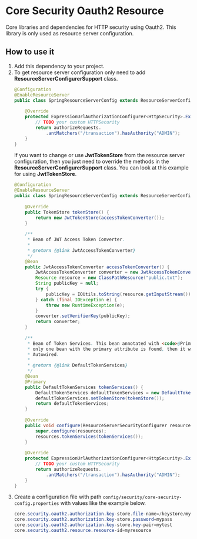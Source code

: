 # Core Security Oauth2 Resource
Core libraries and dependencies for HTTP security using Oauth2. This library is only used as resource server configuration.

## How to use it
1. Add this dependency to your project.
2. To get resource server configuration only need to add **ResourceServerConfigurerSupport** class.
   ```Java
   @Configuration
   @EnableResourceServer
   public class SpringResourceServerConfig extends ResourceServerConfigurerSupport {
       
       @Override
       protected ExpressionUrlAuthorizationConfigurer<HttpSecurity>.ExpressionInterceptUrlRegistry configureAuthorization(ExpressionUrlAuthorizationConfigurer<HttpSecurity>.ExpressionInterceptUrlRegistry authorizeRequests) throws Exception {
           // TODO your custom HTTPSecurity
           return authorizeRequests.
               .antMatchers("/transaction").hasAuthority("ADMIN");
       }
   }
   ```
   If you want to change or use **JwtTokenStore** from the resource server configuration, then you just need to override the methods in the **ResourceServerConfigurerSupport** class. You can look at this example for using **JwtTokenStore**.
   ```Java
   @Configuration
   @EnableResourceServer
   public class SpringResourceServerConfig extends ResourceServerConfigurerSupport {
       
       @Override
       public TokenStore tokenStore() {
           return new JwtTokenStore(accessTokenConverter());
       }
       
       /**
        * Bean of JWT Access Token Converter.
        * 
        * @return {@link JwtAccessTokenConverter}
        */
       @Bean
       public JwtAccessTokenConverter accessTokenConverter() {
           JwtAccessTokenConverter converter = new JwtAccessTokenConverter();
           Resource resource = new ClassPathResource("public.txt");
           String publicKey = null;
           try {
               publicKey = IOUtils.toString(resource.getInputStream());
           } catch (final IOException e) {
               throw new RuntimeException(e);
           }
           converter.setVerifierKey(publicKey);
           return converter;
       }
       
       /**
        * Bean of Token Services. This bean annotated with <code>@Primary</code> so
        * only one bean with the primary attribute is found, then it will be
        * Autowired.
        * 
        * @return {@link DefaultTokenServices}
        */
       @Bean
       @Primary
       public DefaultTokenServices tokenServices() {
           DefaultTokenServices defaultTokenServices = new DefaultTokenServices();
           defaultTokenServices.setTokenStore(tokenStore());
           return defaultTokenServices;
       }
       
       @Override
       public void configure(ResourceServerSecurityConfigurer resources) {
           super.configure(resources);
           resources.tokenServices(tokenServices());
       }
       
       @Override
       protected ExpressionUrlAuthorizationConfigurer<HttpSecurity>.ExpressionInterceptUrlRegistry configureAuthorization(ExpressionUrlAuthorizationConfigurer<HttpSecurity>.ExpressionInterceptUrlRegistry authorizeRequests) throws Exception {
           // TODO your custom HTTPSecurity
           return authorizeRequests.
               .antMatchers("/transaction").hasAuthority("ADMIN");
       }
   }
   ```
3. Create a configuration file with path `config/security/core-security-config.properties` with values like the example below.
   ```Java
   core.security.oauth2.authorization.key-store.file-name=/keystore/mytest.jks # If you are using JwtTokenStore
   core.security.oauth2.authorization.key-store.password=mypass                # If you are using JwtTokenStore
   core.security.oauth2.authorization.key-store.key-pair=mytest                # If you are using JwtTokenStore
   core.security.oauth2.resource.resource-id=myresource
   ```
